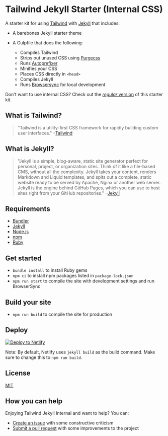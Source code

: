 # Tailwind Jekyll Starter (Internal CSS)
A starter kit for using [Tailwind](https://tailwindcss.com) with [Jekyll](https://jekyllrb.com/) that includes:
* A barebones Jekyll starter theme
* A Gulpfile that does the following:

    * Compiles Tailwind
    * Strips out unused CSS using [Purgecss](http://www.purgecss.com/)
    * Runs [Autoprefixer](https://github.com/postcss/autoprefixer)
    * Minifies your CSS
    * Places CSS directly in `<head>`
    * Compiles Jekyll
    * Runs [Browsersync](https://www.browsersync.io/) for local development

Don't want to use internal CSS? Check out the [_regular_ version](https://github.com/oddstronaut/tailwind-jekyll) of this starter kit.

## What is Tailwind?
>"Tailwind is a utility-first CSS framework for rapidly building custom user interfaces."
–[Tailwind](https://tailwindcss.com)

## What is Jekyll?
>"Jekyll is a simple, blog-aware, static site generator perfect for personal, project, or organization sites. Think of it like a file-based CMS, without all the complexity. Jekyll takes your content, renders Markdown and Liquid templates, and spits out a complete, static website ready to be served by Apache, Nginx or another web server. Jekyll is the engine behind GitHub Pages, which you can use to host sites right from your GitHub repositories."
–[Jekyll](https://jekyllrb.com/)

## Requirements
* [Bundler](http://bundler.io/)
* [Jekyll](https://jekyllrb.com/)
* [Node.js](https://nodejs.org/en/)
* [npm](https://www.npmjs.com/)
* [Ruby](https://www.ruby-lang.org/en/)

## Get started
* `bundle install` to install Ruby gems
* `npm ci` to install npm packages listed in `package-lock.json`
* `npm run start` to compile the site with development settings and run BrowserSync

## Build your site
* `npm run build` to compile the site for production

## Deploy
[![Deploy to Netlify](https://www.netlify.com/img/deploy/button.svg)](https://app.netlify.com/start/deploy?repository=https://github.com/oddstronaut/tailwind-jekyll-internal)

Note: By default, Netlify uses `jekyll build` as the build command. Make sure to change this to `npm run build`.

## License
[MIT](https://github.com/oddstronaut/tailwind-jekyll/blob/master/LICENSE.md)

## How you can help
Enjoying Tailwind Jekyll Internal and want to help? You can:
* [Create an issue](https://github.com/oddstronaut/tailwind-jekyll-internal/issues/new) with some constructive criticism
* [Submit a pull request](https://github.com/oddstronaut/tailwind-jekyll-internal/compare) with some improvements to the project
